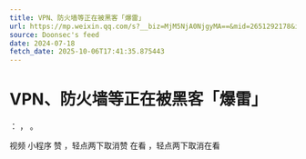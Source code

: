 ```yaml
---
title: VPN、防火墙等正在被黑客「爆雷」
url: https://mp.weixin.qq.com/s?__biz=MjM5NjA0NjgyMA==&mid=2651292178&idx=1&sn=4229d31866cc14f143faa7446f680849
source: Doonsec's feed
date: 2024-07-18
fetch_date: 2025-10-06T17:41:35.875443
---
```


# VPN、防火墙等正在被黑客「爆雷」

：
，
。

视频
小程序
赞
，轻点两下取消赞
在看
，轻点两下取消在看